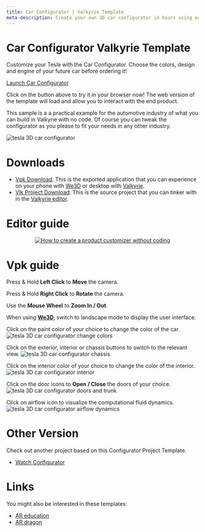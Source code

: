 ```yaml
---
title: Car Configurator | Valkyrie Template
meta-description: Create your own 3D car configurator in hours using our ready-made template
---
```


# Car Configurator Valkyrie Template

Customize your Tesla with the Car Configurator. Choose the colors, design and engine of your future car before ordering it!

<a class="btn btn-primary umami--click--bt_launch_car_configurator" href="/vlk/samples/Car-Configurator/Tesla-Template-Version-1.vpk">Launch Car Configurator</a>

Click on the button above to try it in your browser now! The web version of the template will load and allow you to interact with the end product.

This sample is a a practical example for the automotive industry of what you can build in Valkyrie with no code. Of course you can tweak the configurator as you please to fit your needs in any other industry.

![tesla 3D car configurator](https://cdn2.talansoft.com/ftp/img/tutorial_sample_images/tesla_01.jpg)

# Downloads

- [Vpk Download](https://cdn2.talansoft.com/ftp/samples/Tesla-Template-Version-1.vpk). This is the exported application that you can experience on your phone with [We3D](/vlk/downloads#we3d) or desktop with [Valkyrie](/vlk/downloads#vlk).
- [Vlk Project Download](https://cdn2.talansoft.com/ftp/samples/Tesla-Template-Version-1.zip). This is the source project that you can tinker with in the [Valkyrie editor](/vlk/downloads#vlk).

# Editor guide

<div align="center">
  <a href="https://www.youtube.com/watch?v=YXCvhsdOVjA" target="_blank"><img src="https://cdn2.talansoft.com/ftp/img/tutorial_sample_images/tesla_yt_placeholder.png" alt="How to create a product customizer without coding"></a>
</div>

# Vpk guide

Press & Hold **Left Click** to **Move** the camera.

Press & Hold **Right Click** to **Rotate** the camera.

Use the **Mouse Wheel** to **Zoom In / Out**.

When using **[We3D](/vlk/downloads#we3d)**, switch to landscape mode to display the user interface.

Click on the paint color of your choice to change the color of the car.
![tesla 3D car configurator change colors](https://cdn2.talansoft.com/ftp/img/tutorial_sample_images/tesla_paint_02.gif)

Click on the exterior, interior or chassis buttons to switch to the relevant view.
![tesla 3D car configurator chassis](https://cdn2.talansoft.com/ftp/img/tutorial_sample_images/tesla_view_03.gif)

Click on the interior color of your choice to change the color of the interior.
![tesla 3D car configurator interior](https://cdn2.talansoft.com/ftp/img/tutorial_sample_images/tesla_interior_04.gif)

Click on the door icons to **Open / Close** the doors of your choice.
![tesla 3D car configurator doors and trunk](https://cdn2.talansoft.com/ftp/img/tutorial_sample_images/tesla_doors_05.gif)

Click on airflow icon to visualize the computational fluid dynamics.
![tesla 3D car configurator airflow dynamics](https://cdn2.talansoft.com/ftp/img/tutorial_sample_images/tesla_cfd_06.gif)

# Other Version
Check out another project based on this Configurator Project Template.
- [Watch Configurator](./watch_configurator)

# Links

You might also be interested in these templates:
- [AR education](./ar-education)
- [AR dragon](./ar-dragon)
